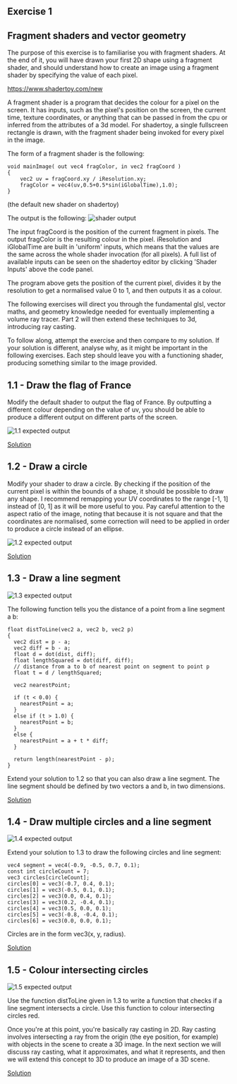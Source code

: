 ## Exercise 1
## Fragment shaders and vector geometry

The purpose of this exercise is to familiarise you with fragment shaders. At the end of it, you will have drawn your first 2D shape using a fragment shader, and should understand how to create an image using a fragment shader by specifying the value of each pixel.

https://www.shadertoy.com/new

A fragment shader is a program that decides the colour for a pixel on the screen. It has inputs, such as the pixel's position on the screen, the current time, texture coordinates, or anything that can be passed in from the cpu or inferred from the attributes of a 3d model. For shadertoy, a single fullscreen rectangle is drawn, with the fragment shader being invoked for every pixel in the image.

The form of a fragment shader is the following:

```
void mainImage( out vec4 fragColor, in vec2 fragCoord )
{
	vec2 uv = fragCoord.xy / iResolution.xy;
	fragColor = vec4(uv,0.5+0.5*sin(iGlobalTime),1.0);
}
```
(the default new shader on shadertoy)

The output is the following:
![shader output](https://raw.githubusercontent.com/Catchouli/Volumetrics/master/exercises/1/0.PNG)

The input fragCoord is the position of the current fragment in pixels. The output fragColor is the resulting colour in the pixel. iResolution and iGlobalTime are built in 'uniform' inputs, which means that the values are the same across the whole shader invocation (for all pixels). A full list of available inputs can be seen on the shadertoy editor by clicking 'Shader Inputs' above the code panel.

The program above gets the position of the current pixel, divides it by the resolution to get a normalised value 0 to 1, and then outputs it as a colour. 

The following exercises will direct you through the fundamental glsl, vector maths, and geometry knowledge needed for eventually implementing a volume ray tracer. Part 2 will then extend these techniques to 3d, introducing ray casting.

To follow along, attempt the exercise and then compare to my solution. If your solution is different, analyse why, as it might be important in the following exercises. Each step should leave you with a functioning shader, producing something similar to the image provided.

## 1.1 - Draw the flag of France

Modify the default shader to output the flag of France. By outputting a different colour depending on the value of uv, you should be able to produce a different output on different parts of the screen. 

![1.1 expected output](https://raw.githubusercontent.com/Catchouli/Volumetrics/master/exercises/1/1.1.PNG)

[Solution](https://github.com/Catchouli/Volumetrics/blob/master/exercises/1/1.1.glsl)

## 1.2 - Draw a circle

Modify your shader to draw a circle. By checking if the position of the current pixel is within the bounds of a shape, it should be possible to draw any shape. I recommend remapping your UV coordinates to the range [-1, 1] instead of [0, 1] as it will be more useful to you. Pay careful attention to the aspect ratio of the image, noting that because it is not square and that the coordinates are normalised, some correction will need to be applied in order to produce a circle instead of an ellipse.

![1.2 expected output](https://raw.githubusercontent.com/Catchouli/Volumetrics/master/exercises/1/1.2.PNG)

[Solution](https://github.com/Catchouli/Volumetrics/blob/master/exercises/1/1.2.glsl)

## 1.3 - Draw a line segment

![1.3 expected output](https://raw.githubusercontent.com/Catchouli/Volumetrics/master/exercises/1/1.3.PNG)

The following function tells you the distance of a point from a line segment a b:

```
float distToLine(vec2 a, vec2 b, vec2 p)
{
  vec2 dist = p - a;
  vec2 diff = b - a;
  float d = dot(dist, diff);
  float lengthSquared = dot(diff, diff);
  // distance from a to b of nearest point on segment to point p
  float t = d / lengthSquared;
    
  vec2 nearestPoint;
    
  if (t < 0.0) {
	nearestPoint = a;
  }
  else if (t > 1.0) {
	nearestPoint = b;
  }
  else {
    nearestPoint = a + t * diff;  
  }
  
  return length(nearestPoint - p);
}
```

Extend your solution to 1.2 so that you can also draw a line segment. The line segment should be defined by two vectors a and b, in two dimensions.

[Solution](https://github.com/Catchouli/Volumetrics/blob/master/exercises/1/1.3.glsl)

## 1.4 - Draw multiple circles and a line segment

![1.4 expected output](https://raw.githubusercontent.com/Catchouli/Volumetrics/master/exercises/1/1.4.PNG)

Extend your solution to 1.3 to draw the following circles and line segment:

```
vec4 segment = vec4(-0.9, -0.5, 0.7, 0.1);
const int circleCount = 7;
vec3 circles[circleCount];
circles[0] = vec3(-0.7, 0.4, 0.1);
circles[1] = vec3(-0.5, 0.1, 0.1);
circles[2] = vec3(0.0, 0.4, 0.1);
circles[3] = vec3(0.2, -0.4, 0.1);
circles[4] = vec3(0.5, 0.0, 0.1);
circles[5] = vec3(-0.8, -0.4, 0.1);
circles[6] = vec3(0.0, 0.0, 0.1);
```

Circles are in the form vec3(x, y, radius).

[Solution](https://github.com/Catchouli/Volumetrics/blob/master/exercises/1/1.4.glsl)

## 1.5 - Colour intersecting circles

![1.5 expected output](https://raw.githubusercontent.com/Catchouli/Volumetrics/master/exercises/1/1.5.PNG)

Use the function distToLine given in 1.3 to write a function that checks if a line segment intersects a circle. Use this function to colour intersecting circles red.

Once you're at this point, you're basically ray casting in 2D. Ray casting involves intersecting a ray from the origin (the eye position, for example) with objects in the scene to create a 3D image. In the next section we will discuss ray casting, what it approximates, and what it represents, and then we will extend this concept to 3D to produce an image of a 3D scene.

[Solution](https://github.com/Catchouli/Volumetrics/blob/master/exercises/1/1.5.glsl)
